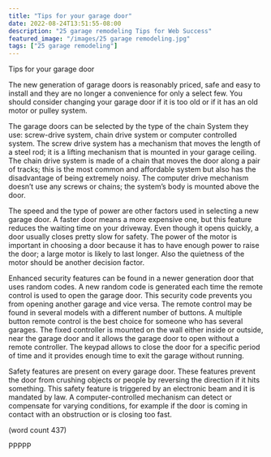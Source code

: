 ```yaml
---
title: "Tips for your garage door"
date: 2022-08-24T13:51:55-08:00
description: "25 garage remodeling Tips for Web Success"
featured_image: "/images/25 garage remodeling.jpg"
tags: ["25 garage remodeling"]
---
```


Tips for your garage door


The new generation of garage doors is reasonably priced, 
safe and easy to install and they are no longer a 
convenience for only a select few. You should consider 
changing your garage door if it is too old or if it has an 
old motor or pulley system.

The garage doors can be selected by the type of the chain 
System they use: screw-drive system, chain drive system or 
computer controlled system. The screw drive system has 
a mechanism that moves the length of a steel rod; it is a 
lifting mechanism that is mounted in your garage ceiling. 
The chain drive system is made of a chain that moves the 
door along a pair of tracks; this is the most common and 
affordable system but also has the disadvantage of being 
extremely noisy. The computer drive mechanism doesn’t 
use any screws or chains; the system’s body is mounted 
above the door.

The speed and the type of power are other factors used in 
selecting a new garage door. A faster door means a more 
expensive one, but this feature reduces the waiting time 
on your driveway. Even though it opens quickly, a door 
usually closes pretty slow for safety. The power 
of the motor is important in choosing a door because it 
has to have enough power to raise the door; a large motor 
is likely to last longer. Also the quietness of the motor 
should be another decision factor.

Enhanced security features can be found in a newer 
generation door that uses random codes. A new random 
code is generated each time the remote control is used to 
open the garage door. This security code prevents you 
from opening another garage and vice versa.  The remote 
control may be found in several models with a different 
number of buttons. A multiple button remote control is 
the best choice for someone who has several garages. The 
fixed controller is mounted on the wall either inside or 
outside, near the garage door and it allows the garage 
door to open without a remote controller. The keypad 
allows to close the door for a specific period of time and 
it provides enough time to exit the garage without 
running.

Safety features are present on every garage door. These 
features prevent the door from crushing objects or people by 
reversing the direction if it hits something. This safety 
feature is triggered by an electronic beam and it is 
mandated by law. A computer-controlled mechanism can 
detect or compensate for varying conditions, for example 
if the door is coming in contact with an obstruction or is 
closing too fast.

(word count 437)

PPPPP


